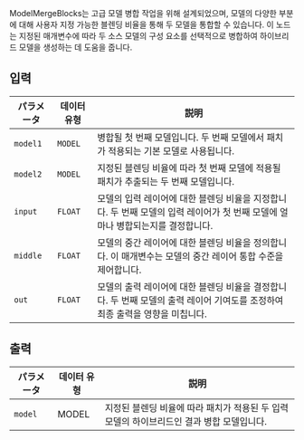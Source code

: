 
ModelMergeBlocks는 고급 모델 병합 작업을 위해 설계되었으며, 모델의 다양한 부분에 대해 사용자 지정 가능한 블렌딩 비율을 통해 두 모델을 통합할 수 있습니다. 이 노드는 지정된 매개변수에 따라 두 소스 모델의 구성 요소를 선택적으로 병합하여 하이브리드 모델을 생성하는 데 도움을 줍니다.

## 입력

| パラメータ | 데이터 유형 | 説明 |
|-----------|-------------|-------------|
| `model1`  | `MODEL`     | 병합될 첫 번째 모델입니다. 두 번째 모델에서 패치가 적용되는 기본 모델로 사용됩니다. |
| `model2`  | `MODEL`     | 지정된 블렌딩 비율에 따라 첫 번째 모델에 적용될 패치가 추출되는 두 번째 모델입니다. |
| `input`   | `FLOAT`     | 모델의 입력 레이어에 대한 블렌딩 비율을 지정합니다. 두 번째 모델의 입력 레이어가 첫 번째 모델에 얼마나 병합되는지를 결정합니다. |
| `middle`  | `FLOAT`     | 모델의 중간 레이어에 대한 블렌딩 비율을 정의합니다. 이 매개변수는 모델의 중간 레이어 통합 수준을 제어합니다. |
| `out`     | `FLOAT`     | 모델의 출력 레이어에 대한 블렌딩 비율을 결정합니다. 두 번째 모델의 출력 레이어 기여도를 조정하여 최종 출력을 영향을 미칩니다. |

## 출력

| パラメータ | 데이터 유형 | 説明 |
|-----------|-------------|-------------|
| `model`   | MODEL     | 지정된 블렌딩 비율에 따라 패치가 적용된 두 입력 모델의 하이브리드인 결과 병합 모델입니다. |
